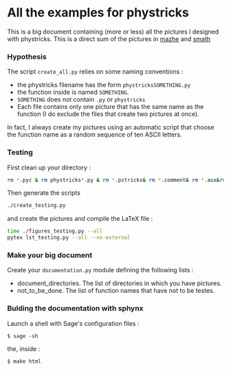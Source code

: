 # All the examples for phystricks


This is a big document containing (more or less) all the pictures I designed with phystricks. This is a direct sum of the pictures in [mazhe](https://github.com/LaurentClaessens/mazhe) and [smath](https://github.com/LaurentClaessens/smath)


### Hypothesis

The script `create_all.py` relies on some naming conventions :

* the phystricks filename has the form `phystricksSOMETHING.py`
* the function inside is named `SOMETHING`.
* `SOMETHING` does not contain `.py` or `phystricks`
* Each file contains only one picture that has the same name as the function (I do exclude the files that create two pictures at once).

In fact, I always create my pictures using an automatic script that choose the function name as a random sequence of ten ASCII letters.

### Testing

First clean up your directory :

```bash
rm *.pyc & rm phystricks*.py & rm *.pstricks& rm *.comment& rm *.aux&rm tikz*
```

Then generate the scripts

```bash
./create_testing.py
```
and create the pictures and compile the LaTeX file :

```bash
time ./figures_testing.py --all
pytex lst_testing.py --all --no-external
```

### Make your big document

Create your `documentation.py` module defining the following lists :

* document_directories.  The list of directories in which you have pictures.
* not_to_be_done. The list of function names that have not to be testes.

### Bulding the documentation with sphynx

Launch a shell with Sage's configuration files :

    $ sage -sh
the, inside :

    $ make html

